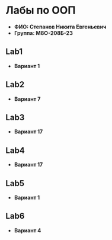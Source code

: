 # Лабы по ООП 

- **ФИО: Степанов Никита Евгеньевич**
- **Группа: М8О-208Б-23**

## Lab1
- **Вариант 1**

## Lab2
- **Вариант 7**

## Lab3
- **Вариант 17**

## Lab4
- **Вариант 17**

## Lab5
- **Вариант 1**

## Lab6
- **Вариант 4**
